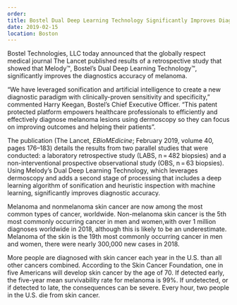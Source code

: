 ```yaml
---
order: 
title: Bostel Dual Deep Learning Technology Significantly Improves Diagnostic Accuracy of Melanoma
date: 2019-02-15
location: Boston
---
```

Bostel Technologies, LLC today announced that the globally respect medical journal The Lancet published results of a retrospective study that showed that Melody™, Bostel’s Dual Deep Learning Technology™, significantly improves the diagnostics accuracy of melanoma.

“We have leveraged sonification and artificial intelligence to create a new diagnostic paradigm with clinically-proven sensitivity and specificity,” commented Harry Keegan, Bostel’s Chief Executive Officer.  “This patent protected platform empowers healthcare professionals to efficiently and effectively diagnose melanoma lesions using dermoscopy so they can focus on improving outcomes and helping their patients”.

The publication (The Lancet, <em>EBioMEdicine</em>; February 2019, volume 40, pages 176–183) details the results from two parallel studies that were conducted: a laboratory retrospective study (LABS, n = 482 biopsies) and a non-interventional prospective observational study (OBS, n = 63 biopsies).  Using Melody’s Dual Deep Learning Technology, which leverages dermoscopy and adds a second stage of processing that includes a deep learning algorithm of sonification and heuristic inspection with machine learning, significantly improves diagnostic accuracy.

Melanoma and nonmelanoma skin cancer are now among the most common types of cancer, worldwide.  Non-melanoma skin cancer is the 5th most commonly occurring cancer in men and women,with over 1 million diagnoses worldwide in 2018, although this is likely to be an underestimate.  Melanoma of the skin is the 19th most commonly occurring cancer in men and women, there were nearly 300,000 new cases in 2018.  

More people are diagnosed with skin cancer each year in the U.S. than all other cancers combined.  According to the Skin Cancer Foundation, one in five Americans will develop skin cancer by the age of 70.  If detected early, the five-year mean survivability rate for melanoma is 99%.  If undetected, or if detected to late, the consequences can be severe.  Every hour, two people in the U.S. die from skin cancer.